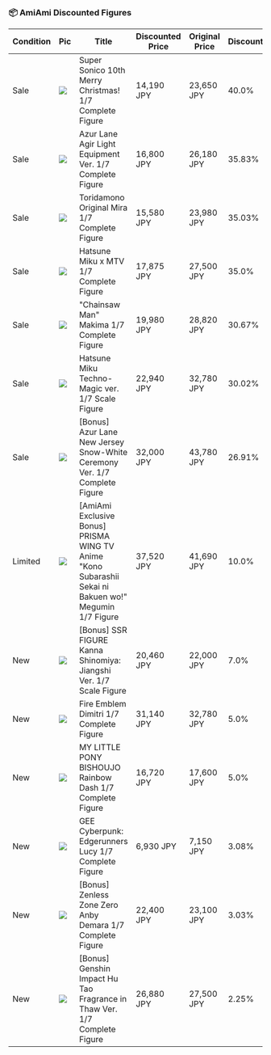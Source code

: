 ### 📦 AmiAmi Discounted Figures

| Condition | Pic | Title | Discounted Price | Original Price | Discount | Link |
|-----------|-----|-------|------------------|----------------|----------|------|
| Sale | ![](https://img.amiami.com/images/product/main/224/FIGURE-149078.jpg) | Super Sonico 10th Merry Christmas! 1/7 Complete Figure | 14,190 JPY | 23,650 JPY | 40.0% | [Link](https://www.amiami.com/eng/detail/?gcode=FIGURE-149078) |
| Sale | ![](https://img.amiami.com/images/product/main/224/FIGURE-146070.jpg) | Azur Lane Agir Light Equipment Ver. 1/7 Complete Figure | 16,800 JPY | 26,180 JPY | 35.83% | [Link](https://www.amiami.com/eng/detail/?gcode=FIGURE-146070) |
| Sale | ![](https://img.amiami.com/images/product/main/234/FIGURE-164278.jpg) | Toridamono Original Mira 1/7 Complete Figure | 15,580 JPY | 23,980 JPY | 35.03% | [Link](https://www.amiami.com/eng/detail/?gcode=FIGURE-164278) |
| Sale | ![](https://img.amiami.com/images/product/main/234/FIGURE-162453.jpg) | Hatsune Miku x MTV 1/7 Complete Figure | 17,875 JPY | 27,500 JPY | 35.0% | [Link](https://www.amiami.com/eng/detail/?gcode=FIGURE-162453) |
| Sale | ![](https://img.amiami.com/images/product/main/231/FIGURE-151222.jpg) | "Chainsaw Man" Makima 1/7 Complete Figure | 19,980 JPY | 28,820 JPY | 30.67% | [Link](https://www.amiami.com/eng/detail/?gcode=FIGURE-151222) |
| Sale | ![](https://img.amiami.com/images/product/main/232/FIGURE-156369.jpg) | Hatsune Miku Techno-Magic ver. 1/7 Scale Figure | 22,940 JPY | 32,780 JPY | 30.02% | [Link](https://www.amiami.com/eng/detail/?gcode=FIGURE-156369) |
| Sale | ![](https://img.amiami.com/images/product/main/233/FIGURE-156662.jpg) | [Bonus] Azur Lane New Jersey Snow-White Ceremony Ver. 1/7 Complete Figure | 32,000 JPY | 43,780 JPY | 26.91% | [Link](https://www.amiami.com/eng/detail/?gcode=FIGURE-156662) |
| Limited | ![](https://img.amiami.com/images/product/main/242/FIGURE-168435.jpg) | [AmiAmi Exclusive Bonus] PRISMA WING TV Anime "Kono Subarashii Sekai ni Bakuen wo!" Megumin 1/7 Figure | 37,520 JPY | 41,690 JPY | 10.0% | [Link](https://www.amiami.com/eng/detail/?gcode=FIGURE-168435) |
| New | ![](https://img.amiami.com/images/product/main/251/FIGURE-181991.jpg) | [Bonus] SSR FIGURE Kanna Shinomiya: Jiangshi Ver. 1/7 Scale Figure | 20,460 JPY | 22,000 JPY | 7.0% | [Link](https://www.amiami.com/eng/detail/?gcode=FIGURE-181991) |
| New | ![](https://img.amiami.com/images/product/main/243/FIGURE-173530.jpg) | Fire Emblem Dimitri 1/7 Complete Figure | 31,140 JPY | 32,780 JPY | 5.0% | [Link](https://www.amiami.com/eng/detail/?gcode=FIGURE-173530) |
| New | ![](https://img.amiami.com/images/product/main/251/FIGURE-181391.jpg) | MY LITTLE PONY BISHOUJO Rainbow Dash 1/7 Complete Figure | 16,720 JPY | 17,600 JPY | 5.0% | [Link](https://www.amiami.com/eng/detail/?gcode=FIGURE-181391) |
| New | ![](https://img.amiami.com/images/product/main/243/FIGURE-175989.jpg) | GEE Cyberpunk: Edgerunners Lucy 1/7 Complete Figure | 6,930 JPY | 7,150 JPY | 3.08% | [Link](https://www.amiami.com/eng/detail/?gcode=FIGURE-175989) |
| New | ![](https://img.amiami.com/images/product/main/243/FIGURE-173979.jpg) | [Bonus] Zenless Zone Zero Anby Demara 1/7 Complete Figure | 22,400 JPY | 23,100 JPY | 3.03% | [Link](https://www.amiami.com/eng/detail/?gcode=FIGURE-173979) |
| New | ![](https://img.amiami.com/images/product/main/242/FIGURE-171184.jpg) | [Bonus] Genshin Impact Hu Tao Fragrance in Thaw Ver. 1/7 Complete Figure | 26,880 JPY | 27,500 JPY | 2.25% | [Link](https://www.amiami.com/eng/detail/?gcode=FIGURE-171184) |
